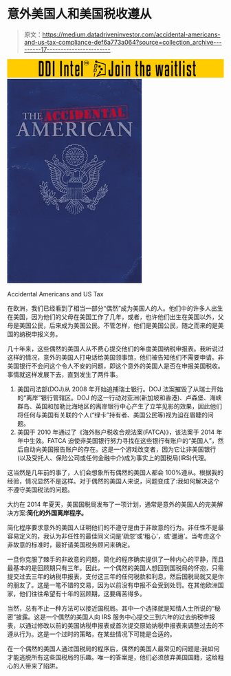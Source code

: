 # 意外美国人和美国税收遵从

> 原文：<https://medium.datadriveninvestor.com/accidental-americans-and-us-tax-compliance-def6a773a064?source=collection_archive---------17----------------------->

[![](img/d48640305be8556a6a26d93c8e4ea282.png)](http://www.track.datadriveninvestor.com/DDIBeta11-23)![](img/7eff9d7339f3382d6102dbe8b82e767b.png)

Accidental Americans and US Tax

在欧洲，我们已经看到了相当一部分“偶然”成为美国人的人。他们中的许多人出生在美国，因为他们的父母在美国工作了几年，或者，也许他们出生在美国以外，父母是美国公民，后来成为美国公民。不管怎样，他们是美国公民，随之而来的是美国的纳税申报义务。

几十年来，这些偶然的美国人从不费心提交他们的年度美国纳税申报表。我听说过这样的情况，意外的美国人打电话给美国领事馆，他们被告知他们不需要申请。非美国银行不会问这个令人不安的问题，即这个意外的美国人是否在申报美国税收。事情就这样发展下去，直到发生了两件事。

1.  美国司法部(DOJ)从 2008 年开始追捕瑞士银行。DOJ 法案摧毁了从瑞士开始的“离岸”银行管辖区。DOJ 的这一行动对亚洲(新加坡和香港)、卢森堡、海峡群岛、英国和加勒比海地区的离岸银行中心产生了立竿见影的效果，因此他们将任何与美国有关联的个人(“绿卡”持有者、美国公民等)视为迫在眉睫的问题。
2.  美国于 2010 年通过了《海外账户税收合规法案(FATCA)》，该法案于 2014 年年中生效。FATCA 迫使非美国银行努力寻找在这些银行有账户的“美国人”，然后自动向美国报告账户的存在。这是一个游戏改变者，因为它让非美国银行(以及受托人、保险公司或任何金融中介)成为事实上的国税局(IRS)代理。

这当然是几年前的事了，人们会想象所有偶然的美国人都会 100%遵从。根据我的经验，情况显然不是这样。对于偶然的美国人来说，问题变成了:我如何解决这个不遵守美国税法的问题。

大约在 2014 年夏天，美国国税局发布了一项计划，通常是意外的美国人的完美解决方案:**简化的外国离岸程序。**

简化程序要求意外的美国人证明他们的不遵守是由于非故意的行为。非任性不是最容易定义的，我认为非任性的最佳同义词是‘疏忽’或‘粗心’，或‘邋遢’。当考虑这个非故意的标准时，最好请美国税务顾问来确定。

一旦你克服了棘手的非故意的问题，简化的程序确实提供了一种内心的平静，而且最基本的是回顾期只有三年。因此，一个偶然的美国人想回到国税局的怀抱，只需提交过去三年的纳税申报表，支付这三年的任何税款和利息，然后国税局就又是你的朋友了。这是一笔不错的交易，因为以前没有申报不会受到处罚。在其他欧洲国家，他们往往希望有十年的回顾期，这要痛苦得多。

当然，总有不止一种方法可以接近国税局。其中一个选择就是知情人士所说的“秘密”披露。这是一个偶然的美国人向 IRS 服务中心提交三到六年的过去纳税申报表，以通过修改以前的美国纳税申报表或首次提交原始纳税申报表来调整过去的不遵从行为。这是一个过时的策略，在某些情况下可能是合适的。

在一个偶然的美国人通过国税局的程序后，偶然的美国人最常见的问题是:我如何才能逃脱所有这些国税局的乐趣。唯一的答案是，他们必须放弃美国国籍，这给粗心的人带来了陷阱。